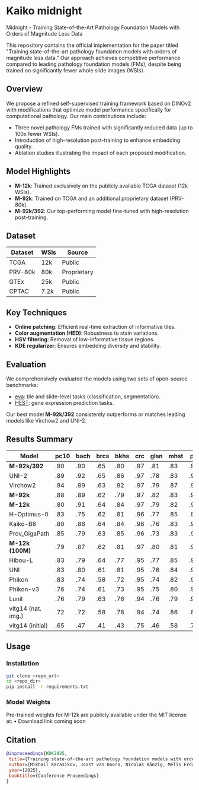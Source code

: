 # Kaiko midnight
Midnight - Training State-of-the-Art Pathology Foundation Models with Orders of Magnitude Less Data

This repository contains the official implementation for the paper titled "Training state-of-the-art pathology foundation models with orders of magnitude less data." Our approach achieves competitive performance compared to leading pathology foundation models (FMs), despite being trained on significantly fewer whole slide images (WSIs).

## Overview

We propose a refined self-supervised training framework based on DINOv2 with modifications that optimize model performance specifically for computational pathology. Our main contributions include:

- Three novel pathology FMs trained with significantly reduced data (up to 100x fewer WSIs).
- Introduction of high-resolution post-training to enhance embedding quality.
- Ablation studies illustrating the impact of each proposed modification.

## Model Highlights

- **M-12k**: Trained exclusively on the publicly available TCGA dataset (12k WSIs).
- **M-92k**: Trained on TCGA and an additional proprietary dataset (PRV-80k).
- **M-92k/392**: Our top-performing model fine-tuned with high-resolution post-training.

## Dataset

| Dataset | WSIs | Source        |
|---------|------|---------------|
| TCGA    | 12k  | Public        |
| PRV-80k | 80k  | Proprietary   |
| GTEx    | 25k  | Public        |
| CPTAC   | 7.2k | Public        |

## Key Techniques

- **Online patching**: Efficient real-time extraction of informative tiles.
- **Color augmentation (HED)**: Robustness to stain variations.
- **HSV filtering**: Removal of low-informative tissue regions.
- **KDE regularizer**: Ensures embedding diversity and stability.

## Evaluation

We comprehensively evaluated the models using two sets of open-source benchmarks:

- [eva](https://github.com/kaiko-ai/eva): tile and slide-level tasks (classification, segmentation).
- [HEST](https://github.com/mahmoodlab/HEST): gene expression prediction tasks.

Our best model **M-92k/392** consistently outperforms or matches leading models like Virchow2 and UNI-2.

## Results Summary

| Model           | pc10 | bach | brcs | bkhs | crc  | glsn | mhst | pc   | c16  | pnd  | cnsp | mnsc | hest | avg.  |
|-----------------|------|------|------|------|------|------|------|------|------|------|------|------|------|-------|
| **M-92k/392**   | .90  | .90  | .65  | .80  | .97  | .81  | .83  | .95  | .88  | .65  | .66  | .71  | .415 | **.779** |
| UNI-2           | .89  | .92  | .65  | .86  | .97  | .78  | .83  | .95  | .88  | .67  | .63  | .64  | .431 | .777  |
| Virchow2        | .84  | .89  | .63  | .82  | .97  | .79  | .87  | .94  | .89  | .66  | .64  | .67  | .403 | .769  |
| **M-92k**       | .88  | .89  | .62  | .79  | .97  | .82  | .83  | .95  | .88  | .64  | .63  | .66  | .425 | .768  |
| **M-12k**       | .80  | .91  | .64  | .84  | .97  | .79  | .82  | .93  | .86  | .65  | .63  | .66  | .412 | .761  |
| H-Optimus-0     | .83  | .75  | .62  | .81  | .96  | .77  | .85  | .94  | .90  | .67  | .64  | .69  | .425 | .759  |
| Kaiko-B8        | .80  | .88  | .64  | .84  | .96  | .76  | .83  | .92  | .85  | .65  | .64  | .69  | .391 | .757  |
| Prov_GigaPath   | .85  | .79  | .63  | .85  | .96  | .73  | .83  | .94  | .89  | .66  | .63  | .69  | .405 | .757  |
| **M-12k (100M)**| .79  | .87  | .62  | .81  | .97  | .80  | .81  | .93  | .87  | .68  | .62  | .66  | .415 | .757  |
| Hibou-L         | .83  | .79  | .64  | .77  | .95  | .77  | .85  | .95  | .87  | .67  | .65  | .67  | .397 | .753  |
| UNI             | .83  | .80  | .61  | .81  | .95  | .76  | .84  | .94  | .90  | .66  | .63  | .66  | .391 | .753  |
| Phikon          | .83  | .74  | .58  | .72  | .95  | .74  | .82  | .92  | .86  | .65  | .62  | .64  | .377 | .727  |
| Phikon-v3       | .76  | .74  | .61  | .73  | .95  | .75  | .80  | .90  | .87  | .63  | .63  | .65  | .391 | .722  |
| Lunit           | .76  | .79  | .63  | .76  | .94  | .76  | .79  | .91  | .84  | .60  | .60  | .63  | .362 | .720  |
| vitg14 (nat. img.)| .72| .72  | .58  | .78  | .94  | .74  | .86  | .88  | .51  | .51  | .57  | .61  | .351 | .675  |
| vitg14 (initial)| .65  | .47  | .41  | .43  | .75  | .46  | .58  | .76  | .53  | .30  | .46  | .43  | .166 | .493  |


## Usage

### Installation

```bash
git clone <repo_url>
cd <repo_dir>
pip install -r requirements.txt
```

### Model Weights

Pre-trained weights for M-12k are publicly available under the MIT license at:
	•	Download link coming soon


 ## Citation
 ```bibtex
 @inproceedings{KDK2025,
  title={Training state-of-the-art pathology foundation models with orders of magnitude less data},
  author={Mikhail Karasikov, Joost van Doorn, Nicolas Känzig, Melis Erdal Cesur, Hugo Horlings, Robert Berke, Fei Tang, Sebastian Otálora},
  year={2025},
  booktitle={Conference Proceedings}
}
```

